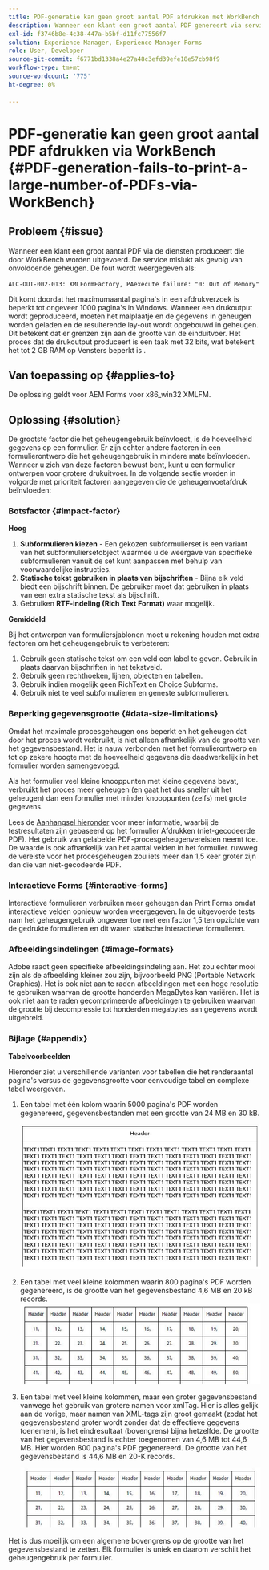 ```yaml
---
title: PDF-generatie kan geen groot aantal PDF afdrukken met WorkBench
description: Wanneer een klant een groot aantal PDF genereert via services die via WorkBench zijn geïmplementeerd, mislukt de afdrukservice.
exl-id: f3746b8e-4c38-447a-b5bf-d11fc77556f7
solution: Experience Manager, Experience Manager Forms
role: User, Developer
source-git-commit: f6771bd1338a4e27a48c3efd39efe18e57cb98f9
workflow-type: tm+mt
source-wordcount: '775'
ht-degree: 0%

---
```


# PDF-generatie kan geen groot aantal PDF afdrukken via WorkBench {#PDF-generation-fails-to-print-a-large-number-of-PDFs-via-WorkBench}

## Probleem {#issue}

Wanneer een klant een groot aantal PDF via de diensten produceert die door WorkBench worden uitgevoerd. De service mislukt als gevolg van onvoldoende geheugen. De fout wordt weergegeven als:

`ALC-OUT-002-013: XMLFormFactory, PAexecute failure: "0: Out of Memory"`

<!-- Attached is a simplified template (BollatoRiservatiLandscape_table_simple.xdp) that simulates the problem.
Using the Designer, if we associate the template "BollatoRiservatiLandscape_table_semplice.xdp" with the XML file "BollatoRiservati.xml" during the generation of the pdf, the process comes to occupy 1.6 Gb of RAM. On the server side, with the complete template, the pdf generation process breaks down, occupying 2 GB of RAM.-->

Dit komt doordat het maximumaantal pagina&#39;s in een afdrukverzoek is beperkt tot ongeveer 1000 pagina&#39;s in Windows. Wanneer een drukoutput wordt geproduceerd, moeten het malplaatje en de gegevens in geheugen worden geladen en de resulterende lay-out wordt opgebouwd in geheugen. Dit betekent dat er grenzen zijn aan de grootte van de einduitvoer. Het proces dat de drukoutput produceert is een taak met 32 bits, wat betekent het tot 2 GB RAM op Vensters beperkt is <!--and 4 GB on UNIX-->.

## Van toepassing op {#applies-to}

De oplossing geldt voor AEM Forms <!--JEE Server and AEM Forms on OSGi Server--> voor x86_win32 XMLFM.

## Oplossing {#solution}

De grootste factor die het geheugengebruik beïnvloedt, is de hoeveelheid gegevens op een formulier. Er zijn echter andere factoren in een formulierontwerp die het geheugengebruik in mindere mate beïnvloeden. Wanneer u zich van deze factoren bewust bent, kunt u een formulier ontwerpen voor grotere drukuitvoer. In de volgende sectie worden in volgorde met prioriteit factoren aangegeven die de geheugenvoetafdruk beïnvloeden:

### Botsfactor {#impact-factor}

**Hoog**

1. **Subformulieren kiezen** - Een gekozen subformulierset is een variant van het subformuliersetobject waarmee u de weergave van specifieke subformulieren vanuit de set kunt aanpassen met behulp van voorwaardelijke instructies.
1. **Statische tekst gebruiken in plaats van bijschriften** - Bijna elk veld biedt een bijschrift binnen. De gebruiker moet dat gebruiken in plaats van een extra statische tekst als bijschrift.
1. Gebruiken **RTF-indeling (Rich Text Format)** waar mogelijk.

**Gemiddeld**

Bij het ontwerpen van formuliersjablonen moet u rekening houden met extra factoren om het geheugengebruik te verbeteren:

1. Gebruik geen statische tekst om een veld een label te geven. Gebruik in plaats daarvan bijschriften in het tekstveld.
2. Gebruik geen rechthoeken, lijnen, objecten en tabellen.
3. Gebruik indien mogelijk geen RichText en Choice Subforms.
4. Gebruik niet te veel subformulieren en geneste subformulieren.

### Beperking gegevensgrootte {#data-size-limitations}

Omdat het maximale procesgeheugen ons beperkt en het geheugen dat door het proces wordt verbruikt, is niet alleen afhankelijk van de grootte van het gegevensbestand. Het is nauw verbonden met het formulierontwerp en tot op zekere hoogte met de hoeveelheid gegevens die daadwerkelijk in het formulier worden samengevoegd.

Als het formulier veel kleine knooppunten met kleine gegevens bevat, verbruikt het proces meer geheugen (en gaat het dus sneller uit het geheugen) dan een formulier met minder knooppunten (zelfs) met grote gegevens.

Lees de [Aanhangsel hieronder](#appendix) voor meer informatie, waarbij de testresultaten zijn gebaseerd op het formulier Afdrukken (niet-gecodeerde PDF). Het gebruik van gelabelde PDF-procesgeheugenvereisten neemt toe. De waarde is ook afhankelijk van het aantal velden in het formulier. ruwweg de vereiste voor het procesgeheugen zou iets meer dan 1,5 keer groter zijn dan die van niet-gecodeerde PDF.

### Interactieve Forms {#interactive-forms}

Interactieve formulieren verbruiken meer geheugen dan Print Forms omdat interactieve velden opnieuw worden weergegeven. In de uitgevoerde tests nam het geheugengebruik ongeveer toe met een factor 1,5 ten opzichte van de gedrukte formulieren en dit waren statische interactieve formulieren.

### Afbeeldingsindelingen {#image-formats}

Adobe raadt geen specifieke afbeeldingsindeling aan. Het zou echter mooi zijn als de afbeelding kleiner zou zijn, bijvoorbeeld PNG (Portable Network Graphics). Het is ook niet aan te raden afbeeldingen met een hoge resolutie te gebruiken waarvan de grootte honderden MegaBytes kan variëren. Het is ook niet aan te raden gecomprimeerde afbeeldingen te gebruiken waarvan de grootte bij decompressie tot honderden megabytes aan gegevens wordt uitgebreid.

### Bijlage {#appendix}

**Tabelvoorbeelden**

Hieronder ziet u verschillende varianten voor tabellen die het renderaantal pagina&#39;s versus de gegevensgrootte voor eenvoudige tabel en complexe tabel weergeven.

1. Een tabel met één kolom waarin 5000 pagina&#39;s PDF worden gegenereerd, gegevensbestanden met een grootte van 24 MB en 30 kB.

   ![table_single_column](/help/forms/using/assets/table_single_column.png)

1. Een tabel met veel kleine kolommen waarin 800 pagina&#39;s PDF worden gegenereerd, is de grootte van het gegevensbestand 4,6 MB en 20 kB records.
   ![table_many_small_columns](/help/forms/using/assets/table_many_small_columns.png)

1. Een tabel met veel kleine kolommen, maar een groter gegevensbestand vanwege het gebruik van grotere namen voor xmlTag.
Hier is alles gelijk aan de vorige, maar namen van XML-tags zijn groot gemaakt (zodat het gegevensbestand groter wordt zonder dat de effectieve gegevens toenemen), is het eindresultaat (bovengrens) bijna hetzelfde. De grootte van het gegevensbestand is echter toegenomen van 4,6 MB tot 44,6 MB. Hier worden 800 pagina&#39;s PDF gegenereerd. De grootte van het gegevensbestand is 44,6 MB en 20-K records.

   ![table_greater_xml_tagname](/help/forms/using/assets/table_bigger_xml_tagname.png)

Het is dus moeilijk om een algemene bovengrens op de grootte van het gegevensbestand te zetten. Elk formulier is uniek en daarom verschilt het geheugengebruik per formulier.
